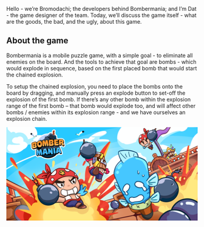 Hello - we’re Bromodachi; the developers behind Bombermania; and I’m Dat - the game designer of the team. Today, we’ll discuss the game itself - what are the goods, the bad, and the ugly, about this game.

## About the game
Bombermania is a mobile puzzle game, with a simple goal - to eliminate all enemies on the board. And the tools to achieve that goal are bombs - which would explode in sequence, based on the first placed bomb that would start the chained explosion.


To setup the chained explosion, you need to place the bombs onto the board by dragging, and manually press an explode button to set-off the explosion of the first bomb. If there’s any other bomb within the explosion range of the first bomb – that bomb would explode too, and will affect other bombs / enemies within its explosion range - and we have ourselves an explosion chain.

![alt text](https://github.com/bromodachi-team/bromodachi-web/blob/master/assets/bombermania_feature.png)
